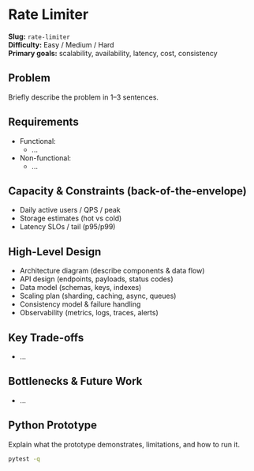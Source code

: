 # Rate Limiter

**Slug:** `rate-limiter`  
**Difficulty:** Easy / Medium / Hard  
**Primary goals:** scalability, availability, latency, cost, consistency

## Problem
Briefly describe the problem in 1–3 sentences.

## Requirements
- Functional:
  - ...
- Non-functional:
  - ...

## Capacity & Constraints (back-of-the-envelope)
- Daily active users / QPS / peak
- Storage estimates (hot vs cold)
- Latency SLOs / tail (p95/p99)

## High-Level Design
- Architecture diagram (describe components & data flow)
- API design (endpoints, payloads, status codes)
- Data model (schemas, keys, indexes)
- Scaling plan (sharding, caching, async, queues)
- Consistency model & failure handling
- Observability (metrics, logs, traces, alerts)

## Key Trade-offs
- ...

## Bottlenecks & Future Work
- ...

## Python Prototype
Explain what the prototype demonstrates, limitations, and how to run it.

```bash
pytest -q
```
